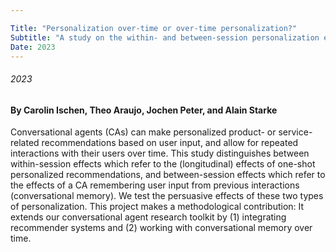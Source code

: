```yaml
---

Title: "Personalization over-time or over-time personalization?"
Subtitle: "A study on the within- and between-session personalization effects of conversational agent recommendations"
Date: 2023
---
```

###### 2023
#### By Carolin Ischen, Theo Araujo, Jochen Peter, and Alain Starke


Conversational agents (CAs) can make personalized product- or service-related recommendations based on user input, and allow for repeated interactions with their users over time. This study distinguishes between within-session effects which refer to the (longitudinal) effects of one-shot personalized recommendations, and between-session effects which refer to the effects of a CA remembering user input from previous interactions (conversational memory). We test the persuasive effects of these two types of personalization. This project makes a methodological contribution: It extends our conversational agent research toolkit by (1) integrating recommender systems and (2) working with conversational memory over time.


